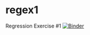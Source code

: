 # regex1
Regression Exercise #1
[![Binder](https://mybinder.org/badge_logo.svg)](https://mybinder.org/v2/gh/kunxing97/regex1.git/HEAD)
